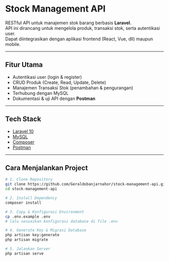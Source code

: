 # Stock Management API

RESTful API untuk manajemen stok barang berbasis **Laravel**.  
API ini dirancang untuk mengelola produk, transaksi stok, serta autentikasi user.  
Dapat diintegrasikan dengan aplikasi frontend (React, Vue, dll) maupun mobile.

---

## Fitur Utama
-  Autentikasi user (login & register)
-  CRUD Produk (Create, Read, Update, Delete)
-  Manajemen Transaksi Stok (penambahan & pengurangan)
-  Terhubung dengan MySQL
-  Dokumentasi & uji API dengan **Postman**

---

## Tech Stack
- [Laravel 10](https://laravel.com/)
- [MySQL](https://www.mysql.com/)
- [Composer](https://getcomposer.org/)
- [Postman](https://www.postman.com/)

---

## Cara Menjalankan Project

```bash
# 1. Clone Repository
git clone https://github.com/Geraldobanjarnahor/stock-management-api.git
cd stock-management-api

# 2. Install Dependency
composer install

# 3. Copy & Konfigurasi Environment
cp .env.example .env
# lalu sesuaikan konfigurasi database di file .env

# 4. Generate Key & Migrasi Database
php artisan key:generate
php artisan migrate

# 5. Jalankan Server
php artisan serve
